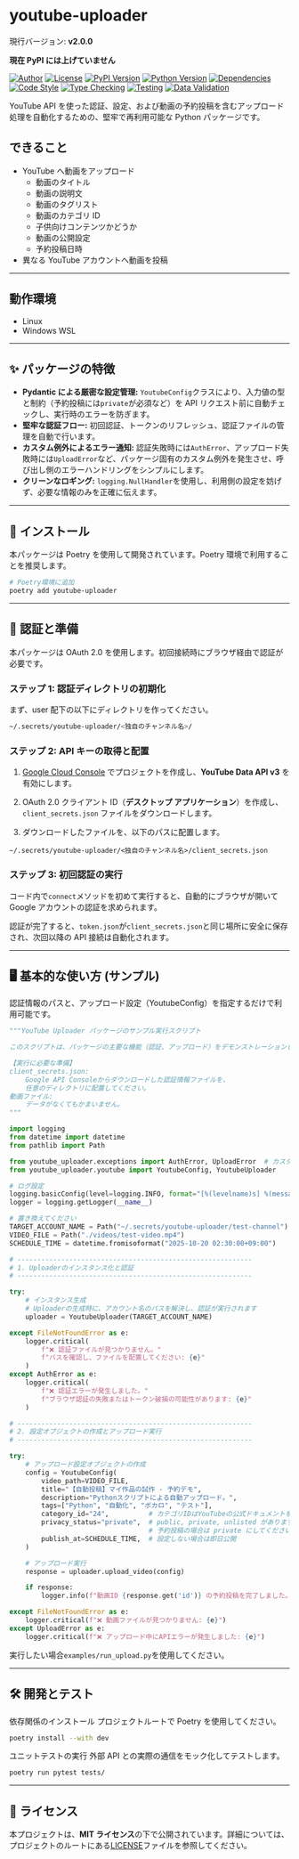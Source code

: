 # youtube-uploader

現行バージョン: **v2.0.0**

**現在 PyPI には上げていません**

[![Author](https://img.shields.io/badge/Author-taketake--dev-blue.svg)](https://github.com/taketake-dev)
[![License](https://img.shields.io/badge/License-MIT-green.svg)](LICENSE)
[![PyPI Version](https://img.shields.io/pypi/v/youtube-uploader.svg)](https://pypi.org/project/youtube-uploader/)
[![Python Version](https://img.shields.io/badge/Python-3.12+-blue.svg)](https://www.python.org/downloads/release/python-3120/)
[![Dependencies](https://img.shields.io/badge/Dependencies-Poetry-60A5FA.svg)](https://python-poetry.org/)
[![Code Style](https://img.shields.io/badge/Linter-Ruff-blueviolet.svg)](https://github.com/astral-sh/ruff)
[![Type Checking](https://img.shields.io/badge/Type_Check-Mypy-orange.svg)](http://mypy-lang.org/)
[![Testing](https://img.shields.io/badge/Tests-Pytest-0A96AA.svg)](https://docs.pytest.org/)
[![Data Validation](https://img.shields.io/badge/Validation-Pydantic-2AA279.svg)](https://pydantic.dev/)

YouTube API を使った認証、設定、および動画の予約投稿を含むアップロード処理を自動化するための、堅牢で再利用可能な Python パッケージです。

## できること

- YouTube へ動画をアップロード
  - 動画のタイトル
  - 動画の説明文
  - 動画のタグリスト
  - 動画のカテゴリ ID
  - 子供向けコンテンツかどうか
  - 動画の公開設定
  - 予約投稿日時
- 異なる YouTube アカウントへ動画を投稿

---

## 動作環境

- Linux
- Windows WSL

---

## ✨ パッケージの特徴

- **Pydantic による厳密な設定管理:** `YoutubeConfig`クラスにより、入力値の型と制約（予約投稿には`private`が必須など）を API リクエスト前に自動チェックし、実行時のエラーを防ぎます。
- **堅牢な認証フロー:** 初回認証、トークンのリフレッシュ、認証ファイルの管理を自動で行います。
- **カスタム例外によるエラー通知:** 認証失敗時には`AuthError`、アップロード失敗時には`UploadError`など、パッケージ固有のカスタム例外を発生させ、呼び出し側のエラーハンドリングをシンプルにします。
- **クリーンなロギング:** `logging.NullHandler`を使用し、利用側の設定を妨げず、必要な情報のみを正確に伝えます。

---

## 🚀 インストール

本パッケージは Poetry を使用して開発されています。Poetry 環境で利用することを推奨します。

```bash
# Poetry環境に追加
poetry add youtube-uploader
```

---

## 🔑 認証と準備

本パッケージは OAuth 2.0 を使用します。初回接続時にブラウザ経由で認証が必要です。

### ステップ 1: 認証ディレクトリの初期化

まず、user 配下の以下にディレクトリを作ってください。

```bash
~/.secrets/youtube-uploader/<独自のチャンネル名>/
```

### ステップ 2: API キーの取得と配置

1. [Google Cloud Console](https://console.cloud.google.com/) でプロジェクトを作成し、**YouTube Data API v3** を有効にします。

2. OAuth 2.0 クライアント ID（**デスクトップ アプリケーション**）を作成し、`client_secrets.json` ファイルをダウンロードします。

3. ダウンロードしたファイルを、以下のパスに配置します。

```text
~/.secrets/youtube-uploader/<独自のチャンネル名>/client_secrets.json
```

### ステップ 3: 初回認証の実行

コード内で`connect`メソッドを初めて実行すると、自動的にブラウザが開いて Google アカウントの認証を求められます。

認証が完了すると、`token.json`が`client_secrets.json`と同じ場所に安全に保存され、次回以降の API 接続は自動化されます。

---

## 🖥️ 基本的な使い方 (サンプル)

認証情報のパスと、アップロード設定（YoutubeConfig）を指定するだけで利用可能です。

```py
"""YouTube Uploader パッケージのサンプル実行スクリプト

このスクリプトは、パッケージの主要な機能（認証、アップロード）をデモンストレーションします。

【実行に必要な準備】
client_secrets.json:
    Google API Consoleからダウンロードした認証情報ファイルを、
    任意のディレクトリに配置してください。
動画ファイル:
    データがなくてもかまいません。
"""

import logging
from datetime import datetime
from pathlib import Path

from youtube_uploader.exceptions import AuthError, UploadError  # カスタム例外
from youtube_uploader.youtube import YoutubeConfig, YoutubeUploader

# ログ設定
logging.basicConfig(level=logging.INFO, format="[%(levelname)s] %(message)s")
logger = logging.getLogger(__name__)

# 置き換えてください
TARGET_ACCOUNT_NAME = Path("~/.secrets/youtube-uploader/test-channel")
VIDEO_FILE = Path("./videos/test-video.mp4")
SCHEDULE_TIME = datetime.fromisoformat("2025-10-20 02:30:00+09:00")

# -----------------------------------------------------------
# 1. Uploaderのインスタンス化と認証
# -----------------------------------------------------------

try:
    # インスタンス生成
    # Uploaderの生成時に、アカウント名のパスを解決し、認証が実行されます
    uploader = YoutubeUploader(TARGET_ACCOUNT_NAME)

except FileNotFoundError as e:
    logger.critical(
        f"❌ 認証ファイルが見つかりません。"
        f"パスを確認し、ファイルを配置してください: {e}"
    )
except AuthError as e:
    logger.critical(
        f"❌ 認証エラーが発生しました。"
        f"ブラウザ認証の失敗またはトークン破損の可能性があります: {e}"
    )

# -----------------------------------------------------------
# 2. 設定オブジェクトの作成とアップロード実行
# -----------------------------------------------------------

try:
    # アップロード設定オブジェクトの作成
    config = YoutubeConfig(
        video_path=VIDEO_FILE,
        title="【自動投稿】マイ作品の試作 - 予約デモ",
        description="Pythonスクリプトによる自動アップロード。",
        tags=["Python", "自動化", "ボカロ", "テスト"],
        category_id="24",          # カテゴリIDはYouTubeの公式ドキュメントを参照してください
        privacy_status="private",  # public, private, unlisted があります
                                   # 予約投稿の場合は private にしてください
        publish_at=SCHEDULE_TIME,  # 設定しない場合は即日公開
    )

    # アップロード実行
    response = uploader.upload_video(config)

    if response:
        logger.info(f"動画ID {response.get('id')} の予約投稿を完了しました。")

except FileNotFoundError as e:
    logger.critical(f"❌ 動画ファイルが見つかりません: {e}")
except UploadError as e:
    logger.critical(f"❌ アップロード中にAPIエラーが発生しました: {e}")
```

実行したい場合`examples/run_upload.py`を使用してください。

---

## 🛠️ 開発とテスト

依存関係のインストール
プロジェクトルートで Poetry を使用してください。

```bash
poetry install --with dev
```

ユニットテストの実行
外部 API との実際の通信をモック化してテストします。

```bash
poetry run pytest tests/
```

---

## 📄 ライセンス

本プロジェクトは、**MIT ライセンス**の下で公開されています。詳細については、プロジェクトのルートにある[LICENSE](LICENSE)ファイルを参照してください。
